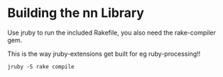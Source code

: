 Building the nn Library
===================

Use jruby to run the included Rakefile, you also need the rake-compiler gem.

This is the way jruby-extensions get built for eg ruby-processing!!

`jruby -S rake compile`

